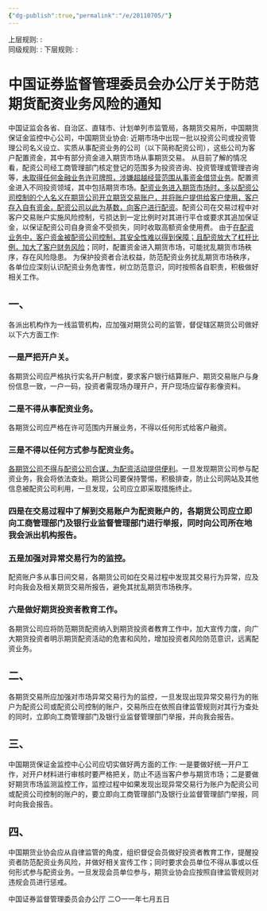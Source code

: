 ```yaml
---
{"dg-publish":true,"permalink":"/e/20110705/"}
---
```


上层规则: :  
同级规则: : 
下层规则: : 


# 中国证券监督管理委员会办公厅关于防范期货配资业务风险的通知
中国证监会各省、自治区、直辖市、计划单列市监管局，各期货交易所，中国期货保证金监控中心公司，中国期货业协会: 
近期市场中出现一批以投资公司或投资管理公司名义设立、实质从事配资业务的公司（以下简称配资公司），这些公司为客户配置资金，其中有部分资金进入期货市场从事期货交易。
从目前了解的情况看，配资公司经工商管理部门核定登记的范围多为投资咨询、投资管理或管理咨询等，<u>未取得任何金融业务许可牌照，涉嫌超越经营范围从事资金借贷业务</u>。配置资金进入不同投资领域，其中包括期货市场。<u>配资业务进入期货市场时，多以配资公司控制的个人名义在期货公司开立期货交易账户，并将账户提供给客户使用，客户存入自有资金，配资公司以此为基数，向客户进行配资</u>。配资公司在交易过程中对客户交易账户实施风险控制，亏损达到一定比例时对其进行平仓或要求其追加保证金，以保证配资公司自身资金不受损失，同时收取高额资金使用费。
由于<u>在配资业务中，客户资金被配资公司控制，其安全性难以得到保障；且配资放大了杠杆比例，加大了客户财务风险</u>；同时，配置资金进入期货市场，可能扰乱期货市场秩序，存在风险隐患。
为保护投资者合法权益，防范配资业务扰乱期货市场秩序，各单位应深刻认识配资业务危害性，树立防范意识，同时按照各自职责，积极做好相关工作。
## 一、
各派出机构作为一线监管机构，应加强对期货公司的监管，督促辖区期货公司做好以下六方面工作: 
### 一是严把开户关。
各期货公司应严格执行实名开户制度，要求客户银行结算账户、期货交易账户与身份信息一致，一户一码，投资者需现场办理开户，开户现场应留存影像资料。
### 二是不得从事配资业务。
各期货公司应严格在许可范围内开展业务，不得以任何形式给客户融资。
### 三是不得以任何方式参与配资业务。
<u>各期货公司不得与配资公司合谋，为配资活动提供便利</u>。一旦发现期货公司参与配资业务，我会将依法查处。期货公司要保持警惕，积极排查，防止公司网站及其他信息被配资公司利用，一旦发现，公司应立即采取措施终止。
### 四是在交易过程中了解到交易账户为配资账户的，各期货公司应立即向工商管理部门及银行业监督管理部门进行举报，同时向公司所在地我会派出机构报告。
### 五是加强对异常交易行为的监控。
配资账户多从事日间交易，各期货公司如在交易过程中发现其交易行为异常，应及时向我会及相关期货交易所报告，避免其扰乱期货市场秩序。
### 六是做好期货投资者教育工作。
各期货公司应将防范期货配资纳入到期货投资者教育工作中，加大宣传力度，向广大期货投资者明示期货配资活动的危害和风险，增加投资者风险防范意识，远离配资业务。
## 二、
各期货交易所应加强对市场异常交易行为的监控，一旦发现出现异常交易行为的账户为配资公司或配资公司控制的账户，交易所应在依照自律监管规则对其行为查处的同时，立即向工商管理部门及银行业监督管理部门举报，并向我会报告。
## 三、
中国期货保证金监控中心公司应切实做好两方面的工作: 一是要做好统一开户工作，对开户材料进行审核时要严格把关，防止不适当客户参与期货市场；二是要做好期货市场监测监控工作，监控过程中如果发现出现异常交易行为账户为配资公司或配资公司控制的账户的，要立即向工商管理部门及银行业监督管理部门举报，同时向我会报告。
## 四、
中国期货业协会应从自律监管的角度，组织督促会员做好投资者教育工作，提醒投资者防范配资业务风险，并做好相关宣传工作；同时要求会员单位不得从事或以任何形式参与配资业务。一旦发现会员单位参与，期货业协会应按照自律监管规则对违规会员进行惩戒。
					   
中国证券监督管理委员会办公厅
二○一一年七月五日